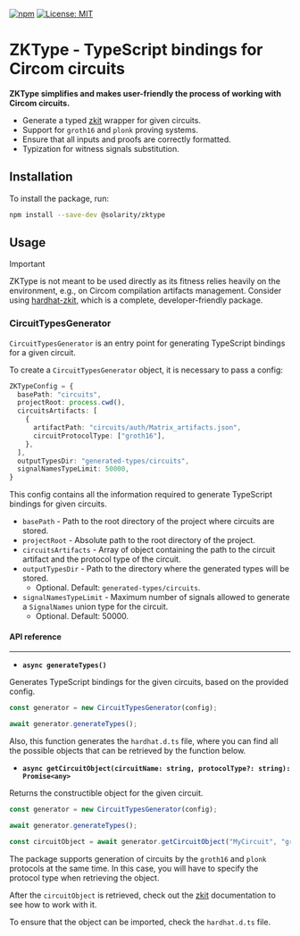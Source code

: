 [![npm](https://img.shields.io/npm/v/@solarity/zktype.svg)](https://www.npmjs.com/package/@solarity/zktype)
[![License: MIT](https://img.shields.io/badge/License-MIT-yellow.svg)](https://opensource.org/licenses/MIT)

# ZKType - TypeScript bindings for Circom circuits

**ZKType simplifies and makes user-friendly the process of working with Circom circuits.**

- Generate a typed [zkit](https://github.com/dl-solarity/zkit) wrapper for given circuits.
- Support for `groth16` and `plonk` proving systems.
- Ensure that all inputs and proofs are correctly formatted.
- Typization for witness signals substitution.

## Installation

To install the package, run:

```bash
npm install --save-dev @solarity/zktype
```

## Usage

> [!IMPORTANT]
> ZKType is not meant to be used directly as its fitness relies heavily on the environment, e.g., on Circom compilation artifacts management. Consider using [hardhat-zkit](https://github.com/dl-solarity/hardhat-zkit), which is a complete, developer-friendly package.

### CircuitTypesGenerator

`CircuitTypesGenerator` is an entry point for generating TypeScript bindings for a given circuit.

To create a `CircuitTypesGenerator` object, it is necessary to pass a config:

```typescript
ZKTypeConfig = {
  basePath: "circuits",
  projectRoot: process.cwd(),
  circuitsArtifacts: [
    {
      artifactPath: "circuits/auth/Matrix_artifacts.json",
      circuitProtocolType: ["groth16"],
    },
  ],
  outputTypesDir: "generated-types/circuits", 
  signalNamesTypeLimit: 50000,
}
```

This config contains all the information required to generate TypeScript bindings for given circuits.

- `basePath` - Path to the root directory of the project where circuits are stored.
- `projectRoot` - Absolute path to the root directory of the project.
- `circuitsArtifacts` - Array of object containing the path to the circuit artifact and the protocol type of the circuit.
- `outputTypesDir` - Path to the directory where the generated types will be stored.
    - Optional. Default: `generated-types/circuits`.
- `signalNamesTypeLimit` - Maximum number of signals allowed to generate a `SignalNames` union type for the circuit.
    - Optional. Default: 50000.

#### API reference

---

- **`async generateTypes()`**

Generates TypeScript bindings for the given circuits, based on the provided config.

```typescript
const generator = new CircuitTypesGenerator(config);

await generator.generateTypes();
```

Also, this function generates the `hardhat.d.ts` file, where you can find all the possible objects that can be retrieved by the function below.

- **`async getCircuitObject(circuitName: string, protocolType?: string): Promise<any>`**

Returns the constructible object for the given circuit.

```typescript
const generator = new CircuitTypesGenerator(config);

await generator.generateTypes();

const circuitObject = await generator.getCircuitObject("MyCircuit", "groth16");
```

The package supports generation of circuits by the `groth16` and `plonk` protocols at the same time. 
In this case, you will have to specify the protocol type when retrieving the object.

After the `circuitObject` is retrieved, check out the [zkit](https://github.com/dl-solarity/zkit) documentation to see how to work with it.

To ensure that the object can be imported, check the `hardhat.d.ts` file.
